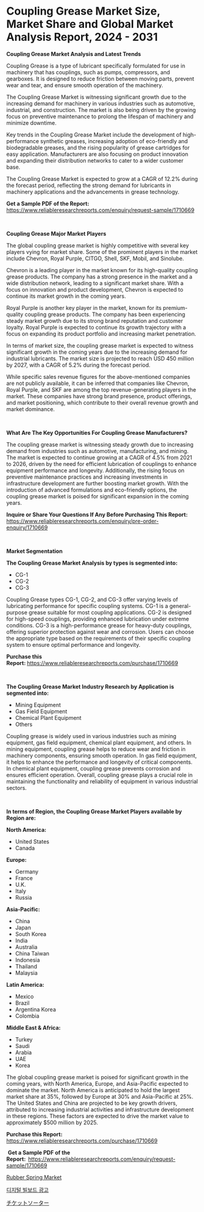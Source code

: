<p><h1>Coupling Grease Market Size, Market Share and Global Market Analysis Report, 2024 - 2031</h1></p><p><strong>Coupling Grease Market Analysis and Latest Trends</strong></p>
<p><p>Coupling Grease is a type of lubricant specifically formulated for use in machinery that has couplings, such as pumps, compressors, and gearboxes. It is designed to reduce friction between moving parts, prevent wear and tear, and ensure smooth operation of the machinery.</p><p>The Coupling Grease Market is witnessing significant growth due to the increasing demand for machinery in various industries such as automotive, industrial, and construction. The market is also being driven by the growing focus on preventive maintenance to prolong the lifespan of machinery and minimize downtime.</p><p>Key trends in the Coupling Grease Market include the development of high-performance synthetic greases, increasing adoption of eco-friendly and biodegradable greases, and the rising popularity of grease cartridges for easy application. Manufacturers are also focusing on product innovation and expanding their distribution networks to cater to a wider customer base.</p><p>The Coupling Grease Market is expected to grow at a CAGR of 12.2% during the forecast period, reflecting the strong demand for lubricants in machinery applications and the advancements in grease technology.</p></p>
<p><strong>Get a Sample PDF of the Report:&nbsp;</strong> <a href="https://www.reliableresearchreports.com/enquiry/request-sample/1710669">https://www.reliableresearchreports.com/enquiry/request-sample/1710669</a></p>
<p>&nbsp;</p>
<p><strong>Coupling Grease Major Market Players</strong></p>
<p><p>The global coupling grease market is highly competitive with several key players vying for market share. Some of the prominent players in the market include Chevron, Royal Purple, CITGO, Shell, SKF, Mobil, and Sinolube.</p><p>Chevron is a leading player in the market known for its high-quality coupling grease products. The company has a strong presence in the market and a wide distribution network, leading to a significant market share. With a focus on innovation and product development, Chevron is expected to continue its market growth in the coming years.</p><p>Royal Purple is another key player in the market, known for its premium-quality coupling grease products. The company has been experiencing steady market growth due to its strong brand reputation and customer loyalty. Royal Purple is expected to continue its growth trajectory with a focus on expanding its product portfolio and increasing market penetration.</p><p>In terms of market size, the coupling grease market is expected to witness significant growth in the coming years due to the increasing demand for industrial lubricants. The market size is projected to reach USD 450 million by 2027, with a CAGR of 5.2% during the forecast period.</p><p>While specific sales revenue figures for the above-mentioned companies are not publicly available, it can be inferred that companies like Chevron, Royal Purple, and SKF are among the top revenue-generating players in the market. These companies have strong brand presence, product offerings, and market positioning, which contribute to their overall revenue growth and market dominance.</p></p>
<p>&nbsp;</p>
<p><strong>What Are The Key Opportunities For Coupling Grease Manufacturers?</strong></p>
<p><p>The coupling grease market is witnessing steady growth due to increasing demand from industries such as automotive, manufacturing, and mining. The market is expected to continue growing at a CAGR of 4.5% from 2021 to 2026, driven by the need for efficient lubrication of couplings to enhance equipment performance and longevity. Additionally, the rising focus on preventive maintenance practices and increasing investments in infrastructure development are further boosting market growth. With the introduction of advanced formulations and eco-friendly options, the coupling grease market is poised for significant expansion in the coming years.</p></p>
<p><strong>Inquire or Share Your Questions If Any Before Purchasing This Report:</strong> <a href="https://www.reliableresearchreports.com/enquiry/pre-order-enquiry/1710669">https://www.reliableresearchreports.com/enquiry/pre-order-enquiry/1710669</a></p>
<p>&nbsp;</p>
<p><strong>Market Segmentation</strong></p>
<p><strong>The Coupling Grease Market Analysis by types is segmented into:</strong></p>
<p><ul><li>CG-1</li><li>CG-2</li><li>CG-3</li></ul></p>
<p><p>Coupling Grease types CG-1, CG-2, and CG-3 offer varying levels of lubricating performance for specific coupling systems. CG-1 is a general-purpose grease suitable for most coupling applications. CG-2 is designed for high-speed couplings, providing enhanced lubrication under extreme conditions. CG-3 is a high-performance grease for heavy-duty couplings, offering superior protection against wear and corrosion. Users can choose the appropriate type based on the requirements of their specific coupling system to ensure optimal performance and longevity.</p></p>
<p><strong>Purchase this Report:&nbsp;</strong><a href="https://www.reliableresearchreports.com/purchase/1710669">https://www.reliableresearchreports.com/purchase/1710669</a></p>
<p>&nbsp;</p>
<p><strong>The Coupling Grease Market Industry Research by Application is segmented into:</strong></p>
<p><ul><li>Mining Equipment</li><li>Gas Field Equipment</li><li>Chemical Plant Equipment</li><li>Others</li></ul></p>
<p><p>Coupling grease is widely used in various industries such as mining equipment, gas field equipment, chemical plant equipment, and others. In mining equipment, coupling grease helps to reduce wear and friction in machinery components, ensuring smooth operation. In gas field equipment, it helps to enhance the performance and longevity of critical components. In chemical plant equipment, coupling grease prevents corrosion and ensures efficient operation. Overall, coupling grease plays a crucial role in maintaining the functionality and reliability of equipment in various industrial sectors.</p></p>
<p>&nbsp;</p>
<p><strong>In terms of Region, the Coupling Grease Market Players available by Region are:</strong></p>
<p>
    <p> <strong> North America: </strong>
        <ul>
            <li>United States</li>
            <li>Canada</li>
        </ul>
        </p> 
    <p> <strong> Europe: </strong>
        <ul>
            <li>Germany</li>
            <li>France</li>
            <li>U.K.</li>
            <li>Italy</li>
            <li>Russia</li>
        </ul>
        </p> 
    <p> <strong> Asia-Pacific: </strong>
        <ul>
            <li>China</li>
            <li>Japan</li>
            <li>South Korea</li>
            <li>India</li>
            <li>Australia</li>
            <li>China Taiwan</li>
            <li>Indonesia</li>
            <li>Thailand</li>
            <li>Malaysia</li>
        </ul>
        </p> 
    <p> <strong> Latin America: </strong>
        <ul>
            <li>Mexico</li>
            <li>Brazil</li>
            <li>Argentina Korea</li>
            <li>Colombia</li>
        </ul>
        </p> 
    <p> <strong> Middle East & Africa: </strong>
        <ul>
            <li>Turkey</li>
            <li>Saudi</li>
            <li>Arabia</li>
            <li>UAE</li>
            <li>Korea</li>
        </ul>
    </p>
    </p>
<p><p>The global coupling grease market is poised for significant growth in the coming years, with North America, Europe, and Asia-Pacific expected to dominate the market. North America is anticipated to hold the largest market share at 35%, followed by Europe at 30% and Asia-Pacific at 25%. The United States and China are projected to be key growth drivers, attributed to increasing industrial activities and infrastructure development in these regions. These factors are expected to drive the market value to approximately $500 million by 2025.</p></p>
<p><strong>Purchase this Report: </strong><a href="https://www.reliableresearchreports.com/purchase/1710669">https://www.reliableresearchreports.com/purchase/1710669</a></p>
<p>&nbsp;<strong>Get a Sample PDF of the Report:&nbsp;&nbsp;</strong><a href="https://www.reliableresearchreports.com/enquiry/request-sample/1710669">https://www.reliableresearchreports.com/enquiry/request-sample/1710669</a></p>
<p><strong></strong></p>
<p><p><a href="https://github.com/lbird53714/Market-Research-Report-List-3/blob/main/rubber-spring-market.md">Rubber Spring Market</a></p><p><a href="https://github.com/vdhdwjyp90142/Market-Research-Report-List-1/blob/main/3074568193708.md">디지털 빌보드 광고</a></p><p><a href="https://github.com/sghwr779811674/Market-Research-Report-List-1/blob/main/8461807194014.md">チケットソーター</a></p></p>